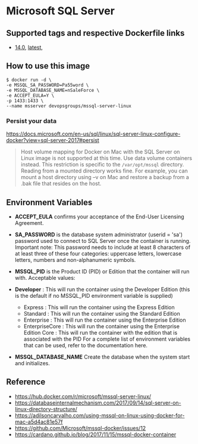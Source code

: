 # Microsoft SQL Server

## Supported tags and respective Dockerfile links

* [14.0](https://github.com/devops-groups/mssql-server-docker/blob/master/14.0/Dockerfile), [latest](https://github.com/devops-groups/mssql-server-docker/blob/master/14.0/Dockerfile),

## How to use this image

```
$ docker run -d \
-e MSSQL_SA_PASSWORD=Pa55word \
-e MSSQL_DATABASE_NAME=nSaleForce \
-e ACCEPT_EULA=Y \
-p 1433:1433 \
--name msserver devopsgroups/mssql-server-linux
```

### Persist your data

https://docs.microsoft.com/en-us/sql/linux/sql-server-linux-configure-docker?view=sql-server-2017#persist

> Host volume mapping for Docker on Mac with the SQL Server on Linux image is not supported at this time. Use data volume containers instead. This restriction is specific to the `/var/opt/mssql` directory. Reading from a mounted directory works fine. For example, you can mount a host directory using –v on Mac and restore a backup from a .bak file that resides on the host.

## Environment Variables

* **ACCEPT_EULA** confirms your acceptance of the End-User Licensing Agreement.

* **SA_PASSWORD** is the database system administrator (userid = 'sa') password used to connect to SQL Server once the container is running. Important note: This password needs to include at least 8 characters of at least three of these four categories: uppercase letters, lowercase letters, numbers and non-alphanumeric symbols.

* **MSSQL_PID** is the Product ID (PID) or Edition that the container will run with. Acceptable values:

* **Developer** : This will run the container using the Developer Edition (this is the default if no MSSQL_PID environment variable is supplied)
  * Express : This will run the container using the Express Edition
  * Standard : This will run the container using the Standard Edition
  * Enterprise : This will run the container using the Enterprise Edition
  * EnterpriseCore : This will run the container using the Enterprise Edition Core
    <valid product id> : This will run the container with the edition that is associated with the PID
    For a complete list of environment variables that can be used, refer to the documentation here.

* **MSSQL_DATABASE_NAME** Create the database when the system start and  initializes.


## Reference

* https://hub.docker.com/r/microsoft/mssql-server-linux/
* https://databaseinternalmechanism.com/2017/09/14/sql-server-on-linux-directory-structure/
* https://adilsoncarvalho.com/using-mssql-on-linux-using-docker-for-mac-a5d4ac81e57f
* https://github.com/Microsoft/mssql-docker/issues/12
* https://cardano.github.io/blog/2017/11/15/mssql-docker-container
